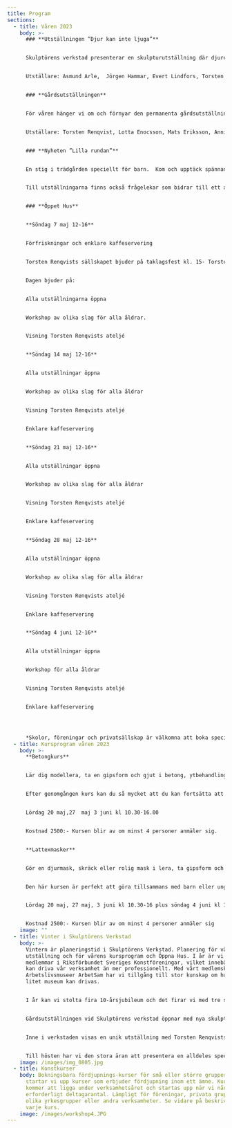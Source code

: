 ```yaml
---
title: Program
sections:
  - title: Våren 2023
    body: >-
      ### **Utställningen ”Djur kan inte ljuga”**


      Skulptörens verkstad presenterar en skulpturutställning där djuren spelar huvudrollen. Vi slår också ett slag för Torsten Renqvists bok ”Djur kan inte ljuga” som kommer att finnas till salu.


      Utställare: Asmund Arle,  Jörgen Hammar, Evert Lindfors, Torsten Rehnqvist, Lotta Enocsson, Mats Eriksson, Annika Heed, Anders Jansson, Mats Lodén, Dina Hviid, Mats Åberg, Bitte Jonason Åkerlund, Erik Åkerlund


      ### **Gårdsutställningen**


      För våren hänger vi om och förnyar den permanenta gårdsutställningen


      Utställare: Torsten Renqvist, Lotta Enocsson, Mats Eriksson, Annika Heed, Anders Jansson, Mats Lodén, Dina Hviid, Bitte Jonason Åkerlund, Erik Åkerlund, Mats Åberg  


      ### **Nyheten ”Lilla rundan”** 


      En stig i trädgården speciellt för barn.  Kom och upptäck spännande skulpturer i snåren!


      Till utställningarna finns också frågelekar som bidrar till ett aktivt betraktande i nyfikenhetens tecken!


      ### **Öppet Hus**


      **Söndag 7 maj 12-16**


      Förfriskningar och enklare kaffeservering


      Torsten Renqvists sällskapet bjuder på taklagsfest kl. 15- Torsten Renqvist ateljé har fått nytt tak. Böcker samt reproduktioner av valda träsnitt ur Renqvists Djurserie kommer att finnas till reducerat pris. Musikaliska improvisationer ramar in med trio Paul Stouthamer- cello, Matias Lindberg- piano, Jess Gerztenkorn- bas.


      Dagen bjuder på:


      Alla utställningarna öppna


      Workshop av olika slag för alla åldrar.


      Visning Torsten Renqvists ateljé


      **Söndag 14 maj 12-16**


      Alla utställningar öppna


      Workshop av olika slag för alla åldrar


      Visning Torsten Renqvists ateljé


      Enklare kaffeservering


      **Söndag 21 maj 12-16**


      Alla utställningar öppna


      Workshop av olika slag för alla åldrar


      Visning Torsten Renqvists ateljé


      Enklare kaffeservering


      **Söndag 28 maj 12-16**


      Alla utställningar öppna


      Workshop av olika slag för alla åldrar


      Visning Torsten Renqvists ateljé


      Enklare kaffeservering


      **Söndag 4 juni 12-16**


      Alla utställningar öppna


      Workshop för alla åldrar


      Visning Torsten Renqvists ateljé


      Enklare kaffeservering




      *Skolor, föreningar och privatsällskap är välkomna att boka specialvisningar på övriga tider*
  - title: Kursprogram våren 2023
    body: >-
      **Betongkurs**


      Lär dig modellera, ta en gipsform och gjut i betong, ytbehandling eller färgbehandling av betong


      Efter genomgången kurs kan du så mycket att du kan fortsätta att arbeta i betong på egen hand.


      Lördag 20 maj,27  maj 3 juni kl 10.30-16.00


      Kostnad 2500:- Kursen blir av om minst 4 personer anmäler sig.


      **Lattexmasker**


      Gör en djurmask, skräck eller rolig mask i lera, ta gipsform och gjut din egen latexmask, måla den


      Den här kursen är perfekt att göra tillsammans med barn eller ungdomar. Du får din egen mask att bära på fest eller äventyr. Dessutom kan du gjuta fler masker i samma form, kanske till hela familjen!


      Lördag 20 maj, 27 maj, 3 juni kl 10.30-16 plus söndag 4 juni kl 10.00-12.00


      Kostnad 2500:- Kursen blir av om minst 4 personer anmäler sig
    image: ""
  - title: Vinter i Skulptörens Verkstad
    body: >-
      Vintern är planeringstid i Skulptörens Verkstad. Planering för vårens
      utställning och för vårens kursprogram och Öppna Hus. I år är vi nyblivna
      medlemmar i Riksförbundet Sveriges Konstföreningar, vilket innebär att vi
      kan driva vår verksamhet än mer professionellt. Med vårt medlemskap i
      Arbetslivsmuseer ArbetSam har vi tillgång till stor kunskap om hur ett
      litet museum kan drivas. 


      I år kan vi stolta fira 10-årsjubileum och det firar vi med tre spännande utställningar!


      Gårdsutställningen vid Skulptörens verkstad öppnar med nya skulpturer tillsammans med de fasta som finns på gården. Gården är alltid öppen för besök.


      Inne i verkstaden visas en unik utställning med Torsten Renqvists teckningar och grafik! Där kan även ett antal skulpturer ses,  visning av Torstens ateljé sker varje söndag, ateljén ligger en liten bit från verkstaden.


      Till hösten har vi den stora äran att presentera en alldeles speciell utställning. Skulptur av Siri Derkert och Ninnan Santesson. Två stora konstnärer som även var goda vänner. Mer information om utställningen kommer längre fram!
    image: /images/img_0805.jpg
  - title: Konstkurser
    body: Bokningsbara fördjupnings-kurser för små eller större grupper. I år
      startar vi upp kurser som erbjuder fördjupning inom ett ämne. Kurserna
      kommer att ligga under verksamhetsåret och startas upp när vi når upp i
      erforderligt deltagarantal. Lämpligt för föreningar, privata grupper,
      olika yrkesgrupper eller andra verksamheter. Se vidare på beskrivning av
      varje kurs.
    image: /images/workshop4.JPG
---
```

